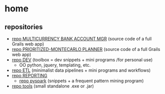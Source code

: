 # home

## repositories
* [repo MULTICURRENCY BANK ACCOUNT MGR](https://github.com/a-moscatelli/webapp_multiccy_acctmgmt/) (source code of a full Grails web app)
* [repo PRIORITIZED-MONTECARLO PLANNER](https://github.com/a-moscatelli/webapp_prioritized_montecarlo_planner/) (source code of a full Grails web app)
* [repo DEV](https://github.com/a-moscatelli/DEV) (toolbox = dev snippets + mini programs /for personal use)
  * OO python, jquery, templating, etc.
* [repo ETL](https://github.com/a-moscatelli/ETL) (minimalist data pipelines + mini programs and workflows)
* [repo REPORTING](https://github.com/a-moscatelli/REPORTING)
  * [repo pyspark](https://github.com/a-moscatelli/pyspark) (snippets + a frequent pattern mining program)
* [repo tools](https://github.com/a-moscatelli/tools) (small standalone .exe or .jar)

